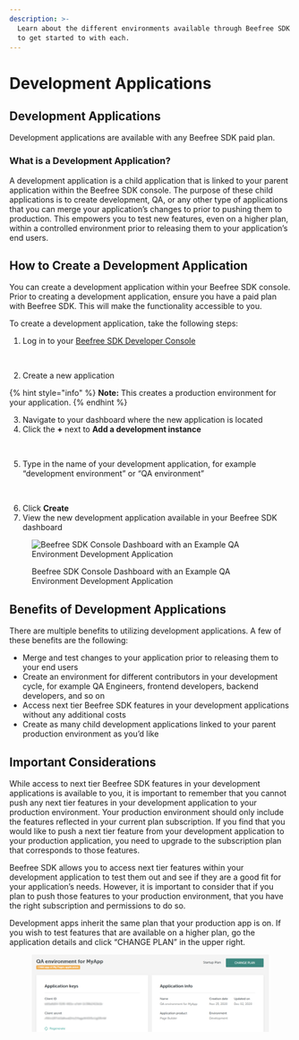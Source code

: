 ```yaml
---
description: >-
  Learn about the different environments available through Beefree SDK and how
  to get started to with each.
---
```


# Development Applications

## Development Applications

Development applications are available with any Beefree SDK paid plan.

### What is a Development Application?

A development application is a child application that is linked to your parent application within the Beefree SDK console. The purpose of these child applications is to create development, QA, or any other type of applications that you can merge your application’s changes to prior to pushing them to production. This empowers you to test new features, even on a higher plan, within a controlled environment prior to releasing them to your application’s end users.

## How to Create a Development Application

You can create a development application within your Beefree SDK console. Prior to creating a development application, ensure you have a paid plan with Beefree SDK. This will make the functionality accessible to you.

To create a development application, take the following steps:

1. Log in to your [Beefree SDK Developer Console](https://developers.beefree.io/accounts/login/?next=/subscriptions/)

<figure><img src="https://lh7-eu.googleusercontent.com/rCxxb0ghZVKgizBbL2U0gT4JrqStV7fVYO4dQ0GYHPGQel576BhNywBvoQgdPSUHkgz4q5v79YKG1zvS4q6AqwQ6lBy_GPhsHcSAOTO6DRYBEXuz0PPJ1gJ3oWKrMLKfOBPVLBBIyBJxitRCqsWRhdk" alt="" width="563"><figcaption></figcaption></figure>

2. Create a new application

{% hint style="info" %}
**Note:** This creates a production environment for your application.
{% endhint %}

3. Navigate to your dashboard where the new application is located
4. Click the **+** next to **Add a development instance**

<figure><img src="https://lh7-eu.googleusercontent.com/6KkTnU2JxZvYB0A7L9ghybO8ot76KbYWhkcxDQdkkyq0EqmAkiZbXFOhsrjioMz1z0YX4VeOQcEvT6CdFoNEIJIaDJvKOvibV-xXRuDeQvjfDce2We63qTi6Kdk7I8H_MsQZvdHJuvj2zPSXo_TEReg" alt=""><figcaption></figcaption></figure>

5. Type in the name of your development application, for example “development environment” or “QA environment”

<figure><img src="https://lh7-eu.googleusercontent.com/QcYE8xd5XeiauNsKg3F5HfIO_sXVKRy-e8JwE67bqux7VUetAIp7o7uEwaeLLPVhOjexYj1Ey7d0jVvstVP038E0M3RmQxZJSivdwONpgXhJX6UEpY4zk-d5z4EBz4SZnYQgNdU1v8OXlseveQm532I" alt=""><figcaption></figcaption></figure>

6. Click **Create**
7. View the new development application available in your Beefree SDK dashboard

<figure><img src="https://lh7-eu.googleusercontent.com/NJWGo5Dc4yYgh0j5BdKP2BfEwheUzTtNdmlH8uHYhww4RpfC1VN6vZJtvHpMMMurOEergI0rxXqdZBHw5DMVghqLxp8iSRolX2Nwzmnq9htN6ZZvA__HqpCpqekwTT8vGM2-Jz5abT7WXlTTK7TIsKs" alt="Beefree SDK Console Dashboard with an Example QA Environment Development Application"><figcaption><p>Beefree SDK Console Dashboard with an Example QA Environment Development Application</p></figcaption></figure>

## Benefits of Development Applications

There are multiple benefits to utilizing development applications. A few of these benefits are the following:

* Merge and test changes to your application prior to releasing them to your end users
* Create an environment for different contributors in your development cycle, for example QA Engineers, frontend developers, backend developers, and so on
* Access next tier Beefree SDK features in your development applications without any additional costs
* Create as many child development applications linked to your parent production environment as you’d like  &#x20;

## Important Considerations

While access to next tier Beefree SDK features in your development applications is available to you, it is important to remember that you cannot push any next tier features in your development application to your production environment. Your production environment should only include the features reflected in your current plan subscription. If you find that you would like to push a next tier feature from your development application to your production application, you need to upgrade to the subscription plan that corresponds to those features.

Beefree SDK allows you to access next tier features within your development application to test them out and see if they are a good fit for your application’s needs. However, it is important to consider that if you plan to push those features to your production environment, that you have the right subscription and permissions to do so.

Development apps inherit the same plan that your production app is on. If you wish to test features that are available on a higher plan, go the application details and click “CHANGE PLAN” in the upper right.

<figure><img src="../.gitbook/assets/child-app-screenshot-1024x333.png" alt=""><figcaption></figcaption></figure>
